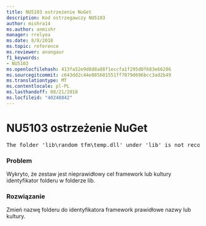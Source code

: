 ```yaml
---
title: NU5103 ostrzeżenie NuGet
description: Kod ostrzegawczy NU5103
author: mishra14
ms.author: anmishr
manager: rrelyea
ms.date: 8/8/2018
ms.topic: reference
ms.reviewer: anangaur
f1_keywords:
- NU5103
ms.openlocfilehash: 413fa52e9d8d8a88f1eccfa1f295d0f683e66286
ms.sourcegitcommit: c643dd2c44e085601551ff7079d696bcc3ad2b49
ms.translationtype: MT
ms.contentlocale: pl-PL
ms.lasthandoff: 08/21/2018
ms.locfileid: "40248842"
---
```

# <a name="nuget-warning-nu5103"></a>NU5103 ostrzeżenie NuGet
<pre>The folder 'lib\random_tfm\temp.dll' under 'lib' is not recognized as a valid framework name or a supported culture identifier. Rename it to a valid framework name or culture identifier.</pre>

### <a name="issue"></a>Problem

Wykryto, że zestaw jest nieprawidłowy cel framework lub kultury identyfikator folderu w folderze lib.


### <a name="solution"></a>Rozwiązanie

Zmień nazwę folderu do identyfikatora framework prawidłowe nazwy lub kultury.

